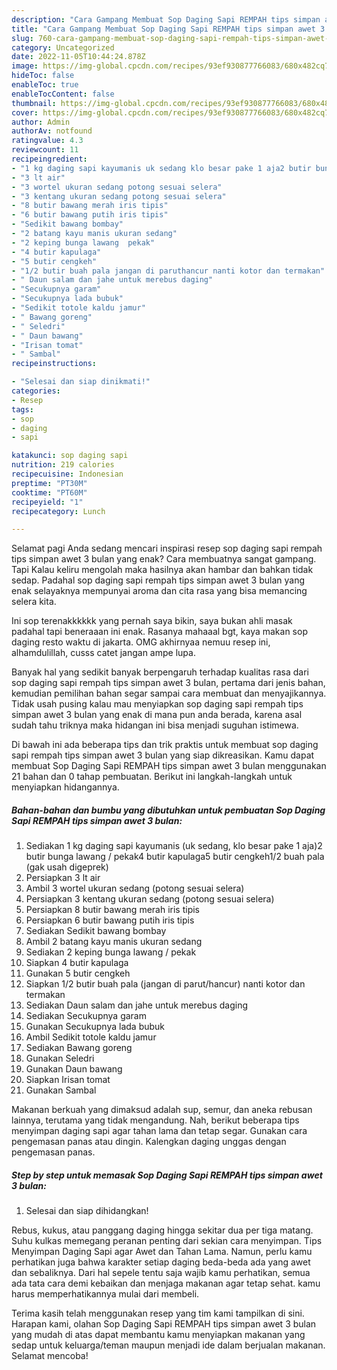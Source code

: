 ```yaml
---
description: "Cara Gampang Membuat Sop Daging Sapi REMPAH tips simpan awet 3 bulan yang Bikin Ngiler, Buat Buka Puasa Lezat Sekali"
title: "Cara Gampang Membuat Sop Daging Sapi REMPAH tips simpan awet 3 bulan yang Bikin Ngiler, Buat Buka Puasa Lezat Sekali"
slug: 760-cara-gampang-membuat-sop-daging-sapi-rempah-tips-simpan-awet-3-bulan-yang-bikin-ngiler-buat-buka-puasa-lezat-sekali
category: Uncategorized
date: 2022-11-05T10:44:24.878Z
image: https://img-global.cpcdn.com/recipes/93ef930877766083/680x482cq70/sop-daging-sapi-rempah-tips-simpan-awet-3-bulan-foto-resep-utama.jpg
hideToc: false
enableToc: true
enableTocContent: false
thumbnail: https://img-global.cpcdn.com/recipes/93ef930877766083/680x482cq70/sop-daging-sapi-rempah-tips-simpan-awet-3-bulan-foto-resep-utama.jpg
cover: https://img-global.cpcdn.com/recipes/93ef930877766083/680x482cq70/sop-daging-sapi-rempah-tips-simpan-awet-3-bulan-foto-resep-utama.jpg
author: Admin
authorAv: notfound
ratingvalue: 4.3
reviewcount: 11
recipeingredient:
- "1 kg daging sapi kayumanis uk sedang klo besar pake 1 aja2 butir bunga lawang  pekak4 butir kapulaga5 butir cengkeh12 buah pala gak usah digeprek"
- "3 lt air"
- "3 wortel ukuran sedang potong sesuai selera"
- "3 kentang ukuran sedang potong sesuai selera"
- "8 butir bawang merah iris tipis"
- "6 butir bawang putih iris tipis"
- "Sedikit bawang bombay"
- "2 batang kayu manis ukuran sedang"
- "2 keping bunga lawang  pekak"
- "4 butir kapulaga"
- "5 butir cengkeh"
- "1/2 butir buah pala jangan di paruthancur nanti kotor dan termakan"
- " Daun salam dan jahe untuk merebus daging"
- "Secukupnya garam"
- "Secukupnya lada bubuk"
- "Sedikit totole kaldu jamur"
- " Bawang goreng"
- " Seledri"
- " Daun bawang"
- "Irisan tomat"
- " Sambal"
recipeinstructions:

- "Selesai dan siap dinikmati!"
categories:
- Resep
tags:
- sop
- daging
- sapi

katakunci: sop daging sapi 
nutrition: 219 calories
recipecuisine: Indonesian
preptime: "PT30M"
cooktime: "PT60M"
recipeyield: "1"
recipecategory: Lunch

---
```



Selamat pagi Anda sedang mencari inspirasi resep sop daging sapi rempah tips simpan awet 3 bulan yang enak? Cara membuatnya sangat gampang. Tapi Kalau keliru mengolah maka hasilnya akan hambar dan bahkan tidak sedap. Padahal sop daging sapi rempah tips simpan awet 3 bulan yang enak selayaknya mempunyai aroma dan cita rasa yang bisa memancing selera kita.


Ini sop terenakkkkkk yang pernah saya bikin, saya bukan ahli masak padahal tapi beneraaan ini enak. Rasanya mahaaal bgt, kaya makan sop daging resto waktu di jakarta. OMG akhirnyaa nemuu resep ini, alhamdulillah, cusss catet jangan ampe lupa.

Banyak hal yang sedikit banyak berpengaruh terhadap kualitas rasa dari sop daging sapi rempah tips simpan awet 3 bulan, pertama dari jenis bahan, kemudian pemilihan bahan segar sampai cara membuat dan menyajikannya. Tidak usah pusing kalau mau menyiapkan sop daging sapi rempah tips simpan awet 3 bulan yang enak di mana pun anda berada, karena asal sudah tahu triknya maka hidangan ini bisa menjadi suguhan istimewa.


Di bawah ini ada beberapa tips dan trik praktis untuk membuat sop daging sapi rempah tips simpan awet 3 bulan yang siap dikreasikan. Kamu dapat membuat Sop Daging Sapi REMPAH tips simpan awet 3 bulan menggunakan 21 bahan dan 0 tahap pembuatan. Berikut ini langkah-langkah untuk menyiapkan hidangannya.

<!--inarticleads1-->

##### Bahan-bahan dan bumbu yang dibutuhkan untuk pembuatan Sop Daging Sapi REMPAH tips simpan awet 3 bulan:

1. Sediakan 1 kg daging sapi kayumanis (uk sedang, klo besar pake 1 aja)2 butir bunga lawang / pekak4 butir kapulaga5 butir cengkeh1/2 buah pala (gak usah digeprek)
1. Persiapkan 3 lt air
1. Ambil 3 wortel ukuran sedang (potong sesuai selera)
1. Persiapkan 3 kentang ukuran sedang (potong sesuai selera)
1. Persiapkan 8 butir bawang merah iris tipis
1. Persiapkan 6 butir bawang putih iris tipis
1. Sediakan Sedikit bawang bombay
1. Ambil 2 batang kayu manis ukuran sedang
1. Sediakan 2 keping bunga lawang / pekak
1. Siapkan 4 butir kapulaga
1. Gunakan 5 butir cengkeh
1. Siapkan 1/2 butir buah pala (jangan di parut/hancur) nanti kotor dan termakan
1. Sediakan  Daun salam dan jahe untuk merebus daging
1. Sediakan Secukupnya garam
1. Gunakan Secukupnya lada bubuk
1. Ambil Sedikit totole kaldu jamur
1. Sediakan  Bawang goreng
1. Gunakan  Seledri
1. Gunakan  Daun bawang
1. Siapkan Irisan tomat
1. Gunakan  Sambal


Makanan berkuah yang dimaksud adalah sup, semur, dan aneka rebusan lainnya, terutama yang tidak mengandung. Nah, berikut beberapa tips menyimpan daging sapi agar tahan lama dan tetap segar. Gunakan cara pengemasan panas atau dingin. Kalengkan daging unggas dengan pengemasan panas. 

<!--inarticleads2-->

##### Step by step untuk memasak Sop Daging Sapi REMPAH tips simpan awet 3 bulan:


1. Selesai dan siap dihidangkan!

Rebus, kukus, atau panggang daging hingga sekitar dua per tiga matang. Suhu kulkas memegang peranan penting dari sekian cara menyimpan. Tips Menyimpan Daging Sapi agar Awet dan Tahan Lama. Namun, perlu kamu perhatikan juga bahwa karakter setiap daging beda-beda ada yang awet dan sebaliknya. Dari hal sepele tentu saja wajib kamu perhatikan, semua ada tata cara demi kebaikan dan menjaga makanan agar tetap sehat. kamu harus memperhatikannya mulai dari membeli. 

Terima kasih telah menggunakan resep yang tim kami tampilkan di sini. Harapan kami, olahan Sop Daging Sapi REMPAH tips simpan awet 3 bulan yang mudah di atas dapat membantu kamu menyiapkan makanan yang sedap untuk keluarga/teman maupun menjadi ide dalam berjualan makanan. Selamat mencoba!

